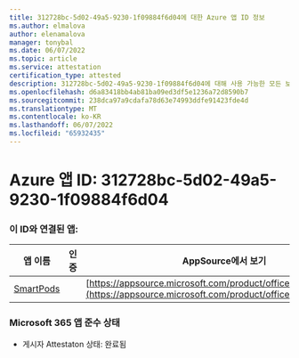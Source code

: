 ```yaml
---
title: 312728bc-5d02-49a5-9230-1f09884f6d04에 대한 Azure 앱 ID 정보
ms.author: elmalova
author: elenamalova
manager: tonybal
ms.date: 06/07/2022
ms.topic: article
ms.service: attestation
certification_type: attested
description: 312728bc-5d02-49a5-9230-1f09884f6d04에 대해 사용 가능한 모든 보안 및 규정 준수 정보입니다.
ms.openlocfilehash: d6a83418bb4ab81ba09ed3df5e1236a72d8590b7
ms.sourcegitcommit: 238dca97a9cdafa78d63e74993ddfe91423fde4d
ms.translationtype: MT
ms.contentlocale: ko-KR
ms.lasthandoff: 06/07/2022
ms.locfileid: "65932435"
---
```

# <a name="azure-app-id-312728bc-5d02-49a5-9230-1f09884f6d04"></a>Azure 앱 ID: 312728bc-5d02-49a5-9230-1f09884f6d04


### <a name="apps-associated-with-this-id"></a>이 ID와 연결된 앱:
| **앱 이름** | **인증** | **AppSource에서 보기** |
|--------------|---------------|-----------------------|
| [SmartPods](../forward/WA200004105.md) |  | [https://appsource.microsoft.com/product/office/WA200004105](https://appsource.microsoft.com/product/office/WA200004105) |

### <a name="microsoft-365-app-compliance-status"></a>Microsoft 365 앱 준수 상태
- 게시자 Attestaton 상태: 완료됨
